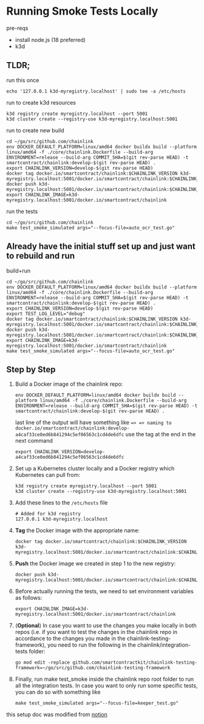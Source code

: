 # Running Smoke Tests Locally

pre-reqs
* install node.js (18 preferred)
* k3d

## TLDR;
run this once
```shell
echo '127.0.0.1 k3d-myregistry.localhost' | sudo tee -a /etc/hosts
```
run to create k3d resources
```shell
k3d registry create myregistry.localhost --port 5001
k3d cluster create --registry-use k3d-myregistry.localhost:5001
```
run to create new build
```shell
cd ~/go/src/github.com/chainlink
env DOCKER_DEFAULT_PLATFORM=linux/amd64 docker buildx build --platform linux/amd64 -f ./core/chainlink.Dockerfile --build-arg ENVIRONMENT=release --build-arg COMMIT_SHA=$(git rev-parse HEAD) -t smartcontract/chainlink:develop-$(git rev-parse HEAD) .
export CHAINLINK_VERSION=develop-$(git rev-parse HEAD)
docker tag docker.io/smartcontract/chainlink:$CHAINLINK_VERSION k3d-myregistry.localhost:5001/docker.io/smartcontract/chainlink:$CHAINLINK_VERSION
docker push k3d-myregistry.localhost:5001/docker.io/smartcontract/chainlink:$CHAINLINK_VERSION
export CHAINLINK_IMAGE=k3d-myregistry.localhost:5001/docker.io/smartcontract/chainlink
```
run the tests
 ```shell
cd ~/go/src/github.com/chainlink
make test_smoke_simulated args="--focus-file=auto_ocr_test.go"
 ``` 

## Already have the initial stuff set up and just want to rebuild and run
build+run
```shell
cd ~/go/src/github.com/chainlink
env DOCKER_DEFAULT_PLATFORM=linux/amd64 docker buildx build --platform linux/amd64 -f ./core/chainlink.Dockerfile --build-arg ENVIRONMENT=release --build-arg COMMIT_SHA=$(git rev-parse HEAD) -t smartcontract/chainlink:develop-$(git rev-parse HEAD) .
export CHAINLINK_VERSION=develop-$(git rev-parse HEAD)
export TEST_LOG_LEVEL="debug"
docker tag docker.io/smartcontract/chainlink:$CHAINLINK_VERSION k3d-myregistry.localhost:5001/docker.io/smartcontract/chainlink:$CHAINLINK_VERSION
docker push k3d-myregistry.localhost:5001/docker.io/smartcontract/chainlink:$CHAINLINK_VERSION
export CHAINLINK_IMAGE=k3d-myregistry.localhost:5001/docker.io/smartcontract/chainlink
make test_smoke_simulated args="--focus-file=auto_ocr_test.go"
 ``` 

## Step by Step

1. Build a Docker image of the chainlink repo:

   ```shell
   env DOCKER_DEFAULT_PLATFORM=linux/amd64 docker buildx build --platform linux/amd64 -f ./core/chainlink.Dockerfile --build-arg ENVIRONMENT=release --build-arg COMMIT_SHA=$(git rev-parse HEAD) -t smartcontract/chainlink:develop-$(git rev-parse HEAD) .
   ```
   last line of the output will have something like
   `=> => naming to docker.io/smartcontract/chainlink:develop-a4caf33ce0ed6b841294c5ef06563c1cd4de6dfc`
   use the tag at the end in the next command
   ```shell
   export CHAINLINK_VERSION=develop-a4caf33ce0ed6b841294c5ef06563c1cd4de6dfc
   ```
2. Set up a Kubernetes cluster locally and a Docker registry which Kubernetes can pull from:

   ```shell
   k3d registry create myregistry.localhost --port 5001
   k3d cluster create --registry-use k3d-myregistry.localhost:5001
   ```

3. Add these lines to the `/etc/hosts` file

    ```shell
    # Added for k3d registry
    127.0.0.1 k3d-myregistry.localhost
    ```

4. **Tag** the Docker image with the appropriate name:

   ```shell
   docker tag docker.io/smartcontract/chainlink:$CHAINLINK_VERSION k3d-myregistry.localhost:5001/docker.io/smartcontract/chainlink:$CHAINLINK_VERSION
   ```

5. **Push** the Docker image we created in step 1 to the new registry:

   ```shell 
   docker push k3d-myregistry.localhost:5001/docker.io/smartcontract/chainlink:$CHAINLINK_VERSION
   ```

6. Before actually running the tests, we need to set environment variables as follows:

   ```shell
   export CHAINLINK_IMAGE=k3d-myregistry.localhost:5001/docker.io/smartcontract/chainlink
   ```

7. (**Optional**) In case you want to use the changes you make locally in both repos (i.e. if you want to test the changes in the chainlink repo in accordance to the changes you made in the chainlink-testing-framework), you need to run the following in the chainlink/integration-tests folder:
   ```shell
   go mod edit -replace github.com/smartcontractkit/chainlink-testing-framework=~/go/src/github.com/chainlink-testing-framework
   ```

8. Finally, run make test_smoke inside the chainlink repo root folder to run all the integration tests. In case you want to only run some specific tests, you can do so with something like
    ```shell
    make test_smoke_simulated args="--focus-file=keeper_test.go"
    ``` 

this setup doc was modified from [notion](https://www.notion.so/chainlink/Setting-up-Integration-Tests-Framework-Locally-dc0e3db7718b45ad9249e97d7ef74c51)
